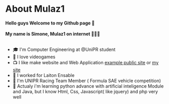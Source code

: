 # About Mulaz1
 __Hello guys Welcome to my Github page 👐__<br><br>
 __My name is __Simone__, Mulaz1 on internet 👻🇮🇹__<br><br>

* 🎓 I'm Computer Engineering at @UniPR student
* 👾 I love videogames  
* 📺 I like make website and Web Application [example public site](http://apptemp.mulazlab.com) or [my site](http://mulaz1.github.io)
* 🔨 I worked for Laiton Ensable
* 🚗 I'm UNIPR Racing Team Member ( Formula SAE vehicle competition)
* 🚀 Actualy i'm learning python advance with artificial inteligence Module and Java, but I know Html, Css, Javascript( like jquery) and php very well  



